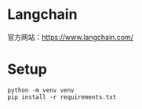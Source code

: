 # Langchain

官方网站：https://www.langchain.com/

# Setup
```commandline
python -m venv venv
pip install -r requirements.txt
```




